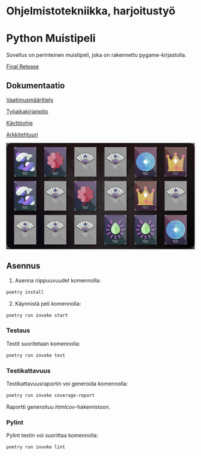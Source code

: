 # Ohjelmistotekniikka, harjoitustyö

# Python Muistipeli

Sovellus on perinteinen muistipeli, joka on rakennettu pygame-kirjastolla.

[Final Release](https://github.com/VoxBorealis/ot-harjoitustyo/releases/tag/1.0)

## Dokumentaatio

[Vaatimusmäärittely](https://github.com/VoxBorealis/ot-harjoitustyo/blob/main/dokumentaatio/vaatimusmaarittely.md)

[Työaikakirjanpito](https://github.com/VoxBorealis/ot-harjoitustyo/blob/main/dokumentaatio/tuntikirjanpito.md)

[Käyttöohje](https://github.com/VoxBorealis/ot-harjoitustyo/blob/main/dokumentaatio/kayttoohje.md)

[Arkkitehtuuri](https://github.com/VoxBorealis/ot-harjoitustyo/blob/main/dokumentaatio/arkkitehtuuri.md)

![Screenshot](./dokumentaatio/kuvat/screenshot.png)


## Asennus

1. Asenna riippuuvuudet komennolla:

```bash
poetry install
```

2. Käynnistä peli komennolla:

```bash
poetry run invoke start
```

### Testaus

Testit suoritetaan komennolla:

```bash
poetry run invoke test
```

### Testikattavuus

Testikattavuusraportin voi generoida komennolla:

```bash
poetry run invoke coverage-report
```

Raportti generoituu _htmlcov_-hakemistoon.

### Pylint

Pylint testin voi suorittaa komennolla:

```bash
poetry run invoke lint
```
